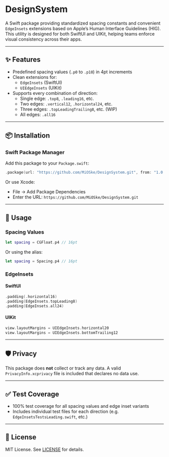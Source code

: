 # DesignSystem

A Swift package providing standardized spacing constants and convenient `EdgeInsets` extensions based on Apple’s Human Interface Guidelines (HIG). This utility is designed for both SwiftUI and UIKit, helping teams enforce visual consistency across their apps.

---

## ✨ Features

- Predefined spacing values (`.p0` to `.p10`) in 4pt increments
- Clean extensions for:
  - `EdgeInsets` (SwiftUI)
  - `UIEdgeInsets` (UIKit)
- Supports every combination of direction:
  - Single edge: `.top8`, `.leading16`, etc.
  - Two edges: `.vertical12`, `.horizontal24`, etc.
  - Three edges: `.topLeadingTrailing8`, etc. (WIP)
  - All edges: `.all16`

---

## 📦 Installation

### Swift Package Manager

Add this package to your `Package.swift`:

```swift
.package(url: "https://github.com/MiOSke/DesignSystem.git", from: "1.0.0")
```

Or use Xcode:

- File → Add Package Dependencies
- Enter the URL: `https://github.com/MiOSke/DesignSystem.git`

---

## 🧱 Usage

### Spacing Values

```swift
let spacing = CGFloat.p4 // 16pt
```

Or using the alias:

```swift
let spacing = Spacing.p4 // 16pt
```

### EdgeInsets

#### SwiftUI

```swift
.padding(.horizontal16)
.padding(EdgeInsets.topLeading8)
.padding(EdgeInsets.all24)
```

#### UIKit

```swift
view.layoutMargins = UIEdgeInsets.horizontal20
view.layoutMargins = UIEdgeInsets.bottomTrailing12
```

---

## 🛡 Privacy

This package does **not** collect or track any data. A valid `PrivacyInfo.xcprivacy` file is included that declares no data use.

---

## ✅ Test Coverage

- 100% test coverage for all spacing values and edge inset variants
- Includes individual test files for each direction (e.g. `EdgeInsetsTestsLeading.swift`, etc.)

---

## 🧩 License

MIT License. See [LICENSE](./LICENSE) for details.
